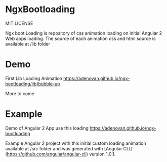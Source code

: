 # NgxBootloading
MIT LICENSE

Ngx boot Loading is repository of css animation loading on initial Angular 2 Web apps loading. 
The source of each animation css and html source is available at /lib folder

# Demo
First Lib Loading Animation
https://adenovan.github.io/ngx-bootloading/lib/bubble-up


More to come

# Example
Demo of Angular 2 App use this loading
https://adenovan.github.io/ngx-bootloading

Example Angular 2 project with this initial custom loading animation available at /src folder and was generated with [Angular CLI] (https://github.com/angular/angular-cli) version 1.0.1.
